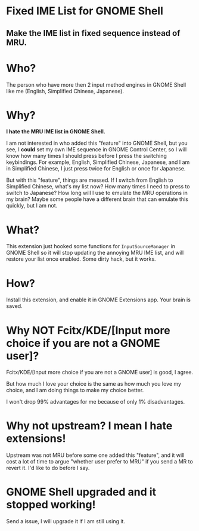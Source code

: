 Fixed IME List for GNOME Shell
==============================

Make the IME list in fixed sequence instead of MRU.
---------------------------------------------------

# Who?

The person who have more then 2 input method engines in GNOME Shell like me (English, Simplified Chinese, Japanese).

# Why?

**I hate the MRU IME list in GNOME Shell.**

I am not interested in who added this "feature" into GNOME Shell, but you see, I **could** set my own IME sequence in GNOME Control Center, so I will know how many times I should press before I press the switching keybindings. For example, English, Simplified Chinese, Japanese, and I am in Simplified Chinese, I just press twice for English or once for Japanese.

But with this "feature", things are messed. If I switch from English to Simplified Chinese, what's my list now? How many times I need to press to switch to Japanese? How long will I use to emulate the MRU operations in my brain? Maybe some people have a different brain that can emulate this quickly, but I am not.

# What?

This extension just hooked some functions for `InputSourceManager` in GNOME Shell so it will stop updating the annoying MRU IME list, and will restore your list once enabled. Some dirty hack, but it works.

# How?

Install this extension, and enable it in GNOME Extensions app. Your brain is saved.

# Why NOT Fcitx/KDE/[Input more choice if you are not a GNOME user]?

Fcitx/KDE/[Input more choice if you are not a GNOME user] is good, I agree.

But how much I love your choice is the same as how much you love my choice, and I am doing things to make my choice better.

I won't drop 99% advantages for me because of only 1% disadvantages.

# Why not upstream? I mean I hate extensions!

Upstream was not MRU before some one added this "feature", and it will cost a lot of time to argue "whether user prefer to MRU" if you send a MR to revert it. I'd like to do before I say.

# GNOME Shell upgraded and it stopped working!

Send a issue, I will upgrade it if I am still using it.
